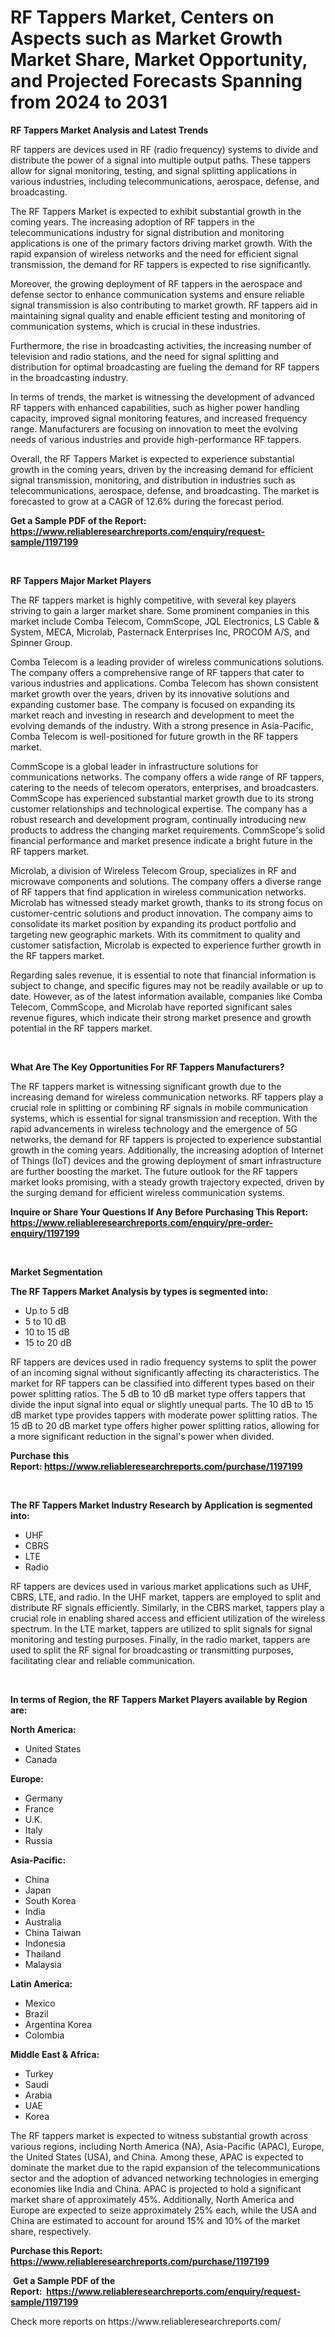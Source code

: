 <p><h1>RF Tappers Market, Centers on Aspects such as Market Growth Market Share, Market Opportunity, and Projected Forecasts Spanning from 2024 to 2031</h1></p><p><strong>RF Tappers Market Analysis and Latest Trends</strong></p>
<p><p>RF tappers are devices used in RF (radio frequency) systems to divide and distribute the power of a signal into multiple output paths. These tappers allow for signal monitoring, testing, and signal splitting applications in various industries, including telecommunications, aerospace, defense, and broadcasting.</p><p>The RF Tappers Market is expected to exhibit substantial growth in the coming years. The increasing adoption of RF tappers in the telecommunications industry for signal distribution and monitoring applications is one of the primary factors driving market growth. With the rapid expansion of wireless networks and the need for efficient signal transmission, the demand for RF tappers is expected to rise significantly.</p><p>Moreover, the growing deployment of RF tappers in the aerospace and defense sector to enhance communication systems and ensure reliable signal transmission is also contributing to market growth. RF tappers aid in maintaining signal quality and enable efficient testing and monitoring of communication systems, which is crucial in these industries.</p><p>Furthermore, the rise in broadcasting activities, the increasing number of television and radio stations, and the need for signal splitting and distribution for optimal broadcasting are fueling the demand for RF tappers in the broadcasting industry.</p><p>In terms of trends, the market is witnessing the development of advanced RF tappers with enhanced capabilities, such as higher power handling capacity, improved signal monitoring features, and increased frequency range. Manufacturers are focusing on innovation to meet the evolving needs of various industries and provide high-performance RF tappers.</p><p>Overall, the RF Tappers Market is expected to experience substantial growth in the coming years, driven by the increasing demand for efficient signal transmission, monitoring, and distribution in industries such as telecommunications, aerospace, defense, and broadcasting. The market is forecasted to grow at a CAGR of 12.6% during the forecast period.</p></p>
<p><strong>Get a Sample PDF of the Report:&nbsp; <a href="https://www.reliableresearchreports.com/enquiry/request-sample/1197199">https://www.reliableresearchreports.com/enquiry/request-sample/1197199</a></strong></p>
<p>&nbsp;</p>
<p><strong>RF Tappers Major Market Players</strong></p>
<p><p>The RF tappers market is highly competitive, with several key players striving to gain a larger market share. Some prominent companies in this market include Comba Telecom, CommScope, JQL Electronics, LS Cable & System, MECA, Microlab, Pasternack Enterprises Inc, PROCOM A/S, and Spinner Group.</p><p>Comba Telecom is a leading provider of wireless communications solutions. The company offers a comprehensive range of RF tappers that cater to various industries and applications. Comba Telecom has shown consistent market growth over the years, driven by its innovative solutions and expanding customer base. The company is focused on expanding its market reach and investing in research and development to meet the evolving demands of the industry. With a strong presence in Asia-Pacific, Comba Telecom is well-positioned for future growth in the RF tappers market.</p><p>CommScope is a global leader in infrastructure solutions for communications networks. The company offers a wide range of RF tappers, catering to the needs of telecom operators, enterprises, and broadcasters. CommScope has experienced substantial market growth due to its strong customer relationships and technological expertise. The company has a robust research and development program, continually introducing new products to address the changing market requirements. CommScope's solid financial performance and market presence indicate a bright future in the RF tappers market.</p><p>Microlab, a division of Wireless Telecom Group, specializes in RF and microwave components and solutions. The company offers a diverse range of RF tappers that find application in wireless communication networks. Microlab has witnessed steady market growth, thanks to its strong focus on customer-centric solutions and product innovation. The company aims to consolidate its market position by expanding its product portfolio and targeting new geographic markets. With its commitment to quality and customer satisfaction, Microlab is expected to experience further growth in the RF tappers market.</p><p>Regarding sales revenue, it is essential to note that financial information is subject to change, and specific figures may not be readily available or up to date. However, as of the latest information available, companies like Comba Telecom, CommScope, and Microlab have reported significant sales revenue figures, which indicate their strong market presence and growth potential in the RF tappers market.</p></p>
<p>&nbsp;</p>
<p><strong>What Are The Key Opportunities For RF Tappers Manufacturers?</strong></p>
<p><p>The RF tappers market is witnessing significant growth due to the increasing demand for wireless communication networks. RF tappers play a crucial role in splitting or combining RF signals in mobile communication systems, which is essential for signal transmission and reception. With the rapid advancements in wireless technology and the emergence of 5G networks, the demand for RF tappers is projected to experience substantial growth in the coming years. Additionally, the increasing adoption of Internet of Things (IoT) devices and the growing deployment of smart infrastructure are further boosting the market. The future outlook for the RF tappers market looks promising, with a steady growth trajectory expected, driven by the surging demand for efficient wireless communication systems.</p></p>
<p><strong>Inquire or Share Your Questions If Any Before Purchasing This Report: <a href="https://www.reliableresearchreports.com/enquiry/pre-order-enquiry/1197199">https://www.reliableresearchreports.com/enquiry/pre-order-enquiry/1197199</a></strong></p>
<p>&nbsp;</p>
<p><strong>Market Segmentation</strong></p>
<p><strong>The RF Tappers Market Analysis by types is segmented into:</strong></p>
<p><ul><li>Up to 5 dB</li><li>5 to 10 dB</li><li>10 to 15 dB</li><li>15 to 20 dB</li></ul></p>
<p><p>RF tappers are devices used in radio frequency systems to split the power of an incoming signal without significantly affecting its characteristics. The market for RF tappers can be classified into different types based on their power splitting ratios. The 5 dB to 10 dB market type offers tappers that divide the input signal into equal or slightly unequal parts. The 10 dB to 15 dB market type provides tappers with moderate power splitting ratios. The 15 dB to 20 dB market type offers higher power splitting ratios, allowing for a more significant reduction in the signal's power when divided.</p></p>
<p><strong>Purchase this Report:&nbsp;<a href="https://www.reliableresearchreports.com/purchase/1197199">https://www.reliableresearchreports.com/purchase/1197199</a></strong></p>
<p>&nbsp;</p>
<p><strong>The RF Tappers Market Industry Research by Application is segmented into:</strong></p>
<p><ul><li>UHF</li><li>CBRS</li><li>LTE</li><li>Radio</li></ul></p>
<p><p>RF tappers are devices used in various market applications such as UHF, CBRS, LTE, and radio. In the UHF market, tappers are employed to split and distribute RF signals efficiently. Similarly, in the CBRS market, tappers play a crucial role in enabling shared access and efficient utilization of the wireless spectrum. In the LTE market, tappers are utilized to split signals for signal monitoring and testing purposes. Finally, in the radio market, tappers are used to split the RF signal for broadcasting or transmitting purposes, facilitating clear and reliable communication.</p></p>
<p>&nbsp;</p>
<p><strong>In terms of Region, the RF Tappers Market Players available by Region are:</strong></p>
<p>
    <p> <strong> North America: </strong>
        <ul>
            <li>United States</li>
            <li>Canada</li>
        </ul>
        </p> 
    <p> <strong> Europe: </strong>
        <ul>
            <li>Germany</li>
            <li>France</li>
            <li>U.K.</li>
            <li>Italy</li>
            <li>Russia</li>
        </ul>
        </p> 
    <p> <strong> Asia-Pacific: </strong>
        <ul>
            <li>China</li>
            <li>Japan</li>
            <li>South Korea</li>
            <li>India</li>
            <li>Australia</li>
            <li>China Taiwan</li>
            <li>Indonesia</li>
            <li>Thailand</li>
            <li>Malaysia</li>
        </ul>
        </p> 
    <p> <strong> Latin America: </strong>
        <ul>
            <li>Mexico</li>
            <li>Brazil</li>
            <li>Argentina Korea</li>
            <li>Colombia</li>
        </ul>
        </p> 
    <p> <strong> Middle East & Africa: </strong>
        <ul>
            <li>Turkey</li>
            <li>Saudi</li>
            <li>Arabia</li>
            <li>UAE</li>
            <li>Korea</li>
        </ul>
    </p>
    </p>
<p><p>The RF tappers market is expected to witness substantial growth across various regions, including North America (NA), Asia-Pacific (APAC), Europe, the United States (USA), and China. Among these, APAC is expected to dominate the market due to the rapid expansion of the telecommunications sector and the adoption of advanced networking technologies in emerging economies like India and China. APAC is projected to hold a significant market share of approximately 45%. Additionally, North America and Europe are expected to seize approximately 25% each, while the USA and China are estimated to account for around 15% and 10% of the market share, respectively.</p></p>
<p><strong>Purchase this Report: <a href="https://www.reliableresearchreports.com/purchase/1197199">https://www.reliableresearchreports.com/purchase/1197199</a></strong></p>
<p>&nbsp;<strong>Get a Sample PDF of the Report:&nbsp;&nbsp;<a href="https://www.reliableresearchreports.com/enquiry/request-sample/1197199">https://www.reliableresearchreports.com/enquiry/request-sample/1197199</a></strong></p>
<p><strong></strong></p>
<p>Check more reports on https://www.reliableresearchreports.com/</p>